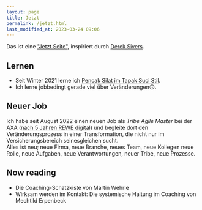 ```yaml
---
layout: page
title: Jetzt
permalink: /jetzt.html
last_modified_at: 2023-03-24 09:06
---
```

Das ist eine ["Jetzt Seite"](https://nownownow.com/about), 
inspiriert durch [Derek Sivers](https://sive.rs/).   
## Lernen

- Seit Winter 2021 lerne ich [Pencak Silat im Tapak Suci Stil](https://www.tapak-suci.de/).   
- Ich lerne jobbedingt gerade viel über Veränderungen🙃.

## Neuer Job

Ich habe seit August 2022 einen neuen Job als *Tribe Agile Master* bei der AXA 
([nach 5 Jahren REWE digital](
/2022/08/15/5-jahre-rewe-digital-danke-auf-wiedersehen.html))
und begleite dort den Veränderungsprozess in einer Transformation,
die nicht nur im Versicherungsbereich seinesgleichen sucht.   
Alles ist neu; neue Firma, neue Branche, neues Team, neue Kollegen
neue Rolle, neue Aufgaben, neue Verantwortungen, neuer Tribe, neue Prozesse.

## Now reading

- Die Coaching-Schatzkiste von Martin Wehrle
- Wirksam werden im Kontakt: Die systemische Haltung im Coaching 
von Mechtild Erpenbeck 


